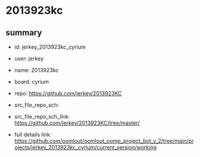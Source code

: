 # 2013923kc
 
## summary 
* id: jerkey_2013923kc_cyrium
* user: jerkey
* name: 2013923kc
* board: cyrium
* repo: https://github.com/jerkey/2013923KC



* src_file_repo_sch: 
* src_file_repo_sch_link: https://github.com/jerkey/2013923KC/tree/master/
* full details link: https://github.com/oomlout/oomlout_oomp_project_bot_v_2/tree/main/projects/jerkey_2013923kc_cyrium/current_version/working  






